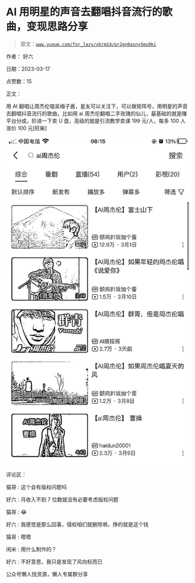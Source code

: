 # AI 用明星的声音去翻唱抖音流行的歌曲，变现思路分享

> 原文：[`www.yuque.com/for_lazy/xkrm14/pr2gn0asny5mu9ki`](https://www.yuque.com/for_lazy/xkrm14/pr2gn0asny5mu9ki)



作者： 好六



日期：2023-03-17



点赞数：15



正文：



用 AI 翻唱让周杰伦唱吴梅子酱，星友可以关注下，可以做矩阵号，用明星的声音去翻唱抖音流行的歌曲，比如用 ai 周杰伦翻唱二手玫瑰的仙儿，最基础的就是赚平台分成，阶进一下卖 U 盘，高级的就是引流教学卖课 199 元/人，每多 100 人涨价 100 元[旺柴]



![](img/cd41626ddfe8d33365c4942a9aa20af8.png)  

评论区：



猫哥 : 这个会有版权问题吗



好六 : 月收入不到 7 位数就没有必要考虑版权问题



猫哥 : 😂



好六 : 我感觉是那么回事，侵权咱们就删除唄，挣的就是这个钱



猫哥 : 嗯嗯



闲米 : 用什么制作的？



好六 : 不好意思，我只是发现了风向标而已



公众号懒人找资源，懒人专属群分享

